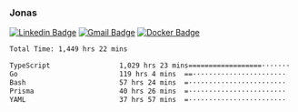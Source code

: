 ### Jonas
[![Linkedin Badge](https://img.shields.io/badge/-Jonas%20Neto-9933F7?style=flat-square&logo=Linkedin&logoColor=white&link=https://www.linkedin.com/in/jonas-nogueira-neto/)](https://www.linkedin.com/in/jonas-nogueira-neto/)
[![Gmail Badge](https://img.shields.io/badge/-nogueiraneto.jonas@gmail.com-9933F7?style=flat-square&logo=Gmail&logoColor=white&link=mailto:nogueiraneto.jonas@gmail.com)](mailto:nogueiraneto.jonas@gmail.com)
[![Docker Badge](https://img.shields.io/badge/-DockerHub-9933F7?style=flat-square&logo=Docker&logoColor=white&link=https://hub.docker.com/u/jonasssneto)](https://hub.docker.com/u/jonasssneto)


<!--START_SECTION:waka-->

```txt
Total Time: 1,449 hrs 22 mins

TypeScript                 1,029 hrs 23 mins==================·······   70.29 %
Go                         119 hrs 4 mins  ==·······················   08.13 %
Bash                       57 hrs 24 mins  =························   03.92 %
Prisma                     40 hrs 26 mins  =························   02.76 %
YAML                       37 hrs 57 mins  =························   02.59 %
```

<!--END_SECTION:waka-->
###
